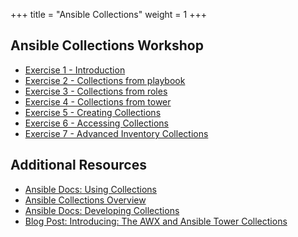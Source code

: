 +++
title = "Ansible Collections"
weight = 1
+++

## Ansible Collections Workshop

<!-- This workshop is a step by step series of exercises to demonstrate
features and benefits of Ansible Collections, a unique distribution
format of Ansible content that can be used to package and distribute
playbooks, roles, modules, and plugins.

## Time Planning

The average duration of this workshop depends on the Ansible skills of
practitioner. The average duration should be around 3 hours or less with
advanced Ansible users.

All exercises are self explanatory and guide the participants through the entire lab.
Concepts are explained when they are introduced along with the practice exercise.

## Prerequisites

- Ansible v2.9

- An OS of choice between RHEL/CentOS 8.x, CentOS Stream, Fedora 31+ -->

<!-- ## Ansible Collections Exercises -->

<!-- The workshop is structured in a set of progressive exercises, covering collections creation,
usage from playbooks, roles and Tower and an introduction to Ansible Automation Hub. -->

- [Exercise 1 - Introduction](1-introduction)
- [Exercise 2 - Collections from playbook](2-using-collections-from-playbooks)
- [Exercise 3 - Collections from roles](3-using-collections-from-roles)
- [Exercise 4 - Collections from tower](4-using-collections-from-tower)
- [Exercise 5 - Creating Collections](5-creating-collections)
- [Exercise 6 - Accessing Collections](6-automation-hub-and-galaxy)
- [Exercise 7 - Advanced Inventory Collections](7-advanced-inventory-collections)

## Additional Resources

- [Ansible Docs: Using Collections](https://docs.ansible.com/ansible/latest/user_guide/collections_using.html)
- [Ansible Collections Overview](https://github.com/ansible-collections/overview)
- [Ansible Docs: Developing Collections](https://docs.ansible.com/ansible/devel/dev_guide/developing_collections.html)
- [Blog Post: Introducing: The AWX and Ansible Tower Collections](https://www.ansible.com/blog/introducing-the-awx-collection)

<!-- ## Authors

Ansible Automation Platform 1.1 Hackfest - Team 1

- Christian Jung <cjung@redhat.com>

- Gianni Salinetti <gsalinet@redhat.com>

- David Sastre Medina <asastrem@redhat.com>

- Ismail Dhaoui <idhaoui@redhat.com> -->
